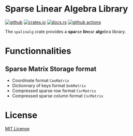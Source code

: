 # Sparse Linear Algebra Library

[<img alt="github" src="https://img.shields.io/badge/github-lokyhark/spalinalg-2e2459?style=for-the-badge&logo=github">](https://github.com/lokyhark/spalinalg)
[<img alt="crates.io" src="https://img.shields.io/crates/v/spalinalg.svg?style=for-the-badge&color=ffc832&logo=rust">](https://crates.io/crates/spalinalg)
[<img alt="docs.rs" src="https://img.shields.io/badge/docs.rs-spalinalg-a72145?style=for-the-badge&logo=docs.rs">](https://docs.rs/spalinalg)
[<img alt="github actions" src="https://img.shields.io/github/actions/workflow/status/nkl-org/nkl/default.yaml?branch=default&color=0b7261&label=Actions&logo=GitHub%20Actions&logoColor=white&style=for-the-badge">](https://github.com/lokyhark/spalinalg/actions/workflows/default.yaml)

The `spalinalg` crate provides a **spa**rse **lin**ear **alg**ebra library.

# Functionnalities

## Sparse Matrix Storage format

- Coordinate format `CooMatrix`
- Dictionnary of keys format `DokMatrix`
- Compressed sparse row format `CsrMatrix`
- Compressed sparse column format `CscMatrix`

# License

[MIT License](https://mit-license.org/)